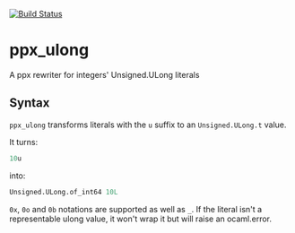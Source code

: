 [![Build Status](https://travis-ci.org/cryptosense/ppx_ulong.svg?branch=master)](https://travis-ci.org/cryptosense/ppx_ulong)

# ppx_ulong

A ppx rewriter for integers' Unsigned.ULong literals

## Syntax

`ppx_ulong` transforms literals with the `u` suffix to an `Unsigned.ULong.t` value.

It turns:

```ocaml
10u
```

into:

```ocaml
Unsigned.ULong.of_int64 10L
```

`0x`, `0o` and `0b` notations are supported as well as `_`. If the literal isn't a
representable ulong value, it won't wrap it but will raise an ocaml.error.
